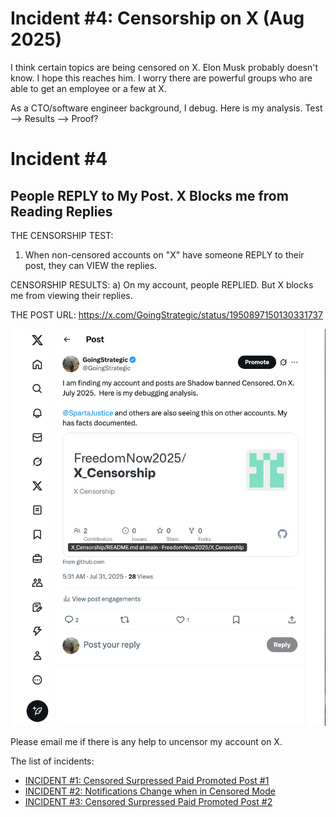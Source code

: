 # Incident #4: Censorship on X   (Aug 2025)

I think certain topics are being censored on X.  Elon Musk probably doesn't know. I hope this reaches him. I worry there are powerful groups who are able to get an employee or a few at X.

As a CTO/software engineer background, I debug. Here is my analysis. Test --> Results --> Proof?

# Incident #4
## People REPLY to My Post. X Blocks me from Reading Replies

THE CENSORSHIP TEST:
1) When non-censored accounts on "X" have someone REPLY to their post, they can VIEW the replies.

CENSORSHIP RESULTS:
a) On my account, people REPLIED. But X blocks me from viewing their replies.




THE POST URL: https://x.com/GoingStrategic/status/1950897150130331737

![The Post](https://github.com/FreedomNow2025/X_Censorship/blob/main/other/Incident_4_Censorship.png)

Please email me if there is any help to uncensor my account on X.


The list of incidents:
* [INCIDENT #1: Censored Surpressed Paid Promoted Post #1](https://github.com/FreedomNow2025/X_Censorship/blob/main/Incident_1.md)
* [INCIDENT #2: Notifications Change when in Censored Mode](https://github.com/FreedomNow2025/X_Censorship/blob/main/Incident_2.md)
* [INCIDENT #3: Censored Surpressed Paid Promoted Post #2](https://github.com/FreedomNow2025/X_Censorship/blob/main/Incident_3.md)


